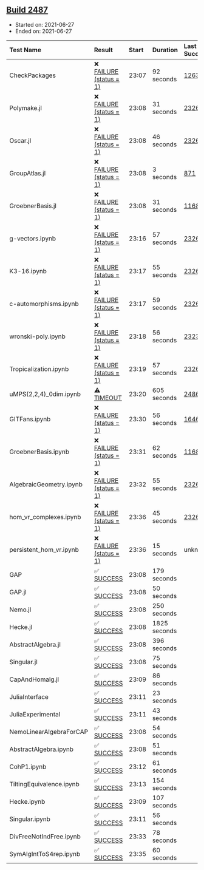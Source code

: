 ## [Build 2487](https://oscarci.mathematik.uni-kl.de/job/oscar-stable/2487/)

* Started on: 2021-06-27
* Ended on: 2021-06-27

| Test Name    | Result | Start | Duration | Last Success | First Failure |
|:-------------|:-------|:------|:---------|:-------------|:--------------|
| CheckPackages | ❌ [FAILURE (status = 1)](https://oscarci.mathematik.uni-kl.de/job/oscar-stable/2487/artifact/logs/build-2487/CheckPackages.log) | 23:07 | 92 seconds | [1263](https://oscarci.mathematik.uni-kl.de/job/oscar-stable/1263/) | [1264](https://oscarci.mathematik.uni-kl.de/job/oscar-stable/1264/) |
| Polymake.jl | ❌ [FAILURE (status = 1)](https://oscarci.mathematik.uni-kl.de/job/oscar-stable/2487/artifact/logs/build-2487/Polymake.jl.log) | 23:08 | 31 seconds | [2326](https://oscarci.mathematik.uni-kl.de/job/oscar-stable/2326/) | [2327](https://oscarci.mathematik.uni-kl.de/job/oscar-stable/2327/) |
| Oscar.jl | ❌ [FAILURE (status = 1)](https://oscarci.mathematik.uni-kl.de/job/oscar-stable/2487/artifact/logs/build-2487/Oscar.jl.log) | 23:08 | 46 seconds | [2326](https://oscarci.mathematik.uni-kl.de/job/oscar-stable/2326/) | [2327](https://oscarci.mathematik.uni-kl.de/job/oscar-stable/2327/) |
| GroupAtlas.jl | ❌ [FAILURE (status = 1)](https://oscarci.mathematik.uni-kl.de/job/oscar-stable/2487/artifact/logs/build-2487/GroupAtlas.jl.log) | 23:08 | 3 seconds | [871](https://oscarci.mathematik.uni-kl.de/job/oscar-stable/871/) | [872](https://oscarci.mathematik.uni-kl.de/job/oscar-stable/872/) |
| GroebnerBasis.jl | ❌ [FAILURE (status = 1)](https://oscarci.mathematik.uni-kl.de/job/oscar-stable/2487/artifact/logs/build-2487/GroebnerBasis.jl.log) | 23:08 | 31 seconds | [1168](https://oscarci.mathematik.uni-kl.de/job/oscar-stable/1168/) | [1169](https://oscarci.mathematik.uni-kl.de/job/oscar-stable/1169/) |
| g-vectors.ipynb | ❌ [FAILURE (status = 1)](https://oscarci.mathematik.uni-kl.de/job/oscar-stable/2487/artifact/logs/build-2487/g-vectors.ipynb.log) | 23:16 | 57 seconds | [2326](https://oscarci.mathematik.uni-kl.de/job/oscar-stable/2326/) | [2327](https://oscarci.mathematik.uni-kl.de/job/oscar-stable/2327/) |
| K3-16.ipynb | ❌ [FAILURE (status = 1)](https://oscarci.mathematik.uni-kl.de/job/oscar-stable/2487/artifact/logs/build-2487/K3-16.ipynb.log) | 23:17 | 55 seconds | [2326](https://oscarci.mathematik.uni-kl.de/job/oscar-stable/2326/) | [2327](https://oscarci.mathematik.uni-kl.de/job/oscar-stable/2327/) |
| c-automorphisms.ipynb | ❌ [FAILURE (status = 1)](https://oscarci.mathematik.uni-kl.de/job/oscar-stable/2487/artifact/logs/build-2487/c-automorphisms.ipynb.log) | 23:17 | 59 seconds | [2326](https://oscarci.mathematik.uni-kl.de/job/oscar-stable/2326/) | [2327](https://oscarci.mathematik.uni-kl.de/job/oscar-stable/2327/) |
| wronski-poly.ipynb | ❌ [FAILURE (status = 1)](https://oscarci.mathematik.uni-kl.de/job/oscar-stable/2487/artifact/logs/build-2487/wronski-poly.ipynb.log) | 23:18 | 56 seconds | [2323](https://oscarci.mathematik.uni-kl.de/job/oscar-stable/2323/) | [2324](https://oscarci.mathematik.uni-kl.de/job/oscar-stable/2324/) |
| Tropicalization.ipynb | ❌ [FAILURE (status = 1)](https://oscarci.mathematik.uni-kl.de/job/oscar-stable/2487/artifact/logs/build-2487/Tropicalization.ipynb.log) | 23:19 | 57 seconds | [2326](https://oscarci.mathematik.uni-kl.de/job/oscar-stable/2326/) | [2327](https://oscarci.mathematik.uni-kl.de/job/oscar-stable/2327/) |
| uMPS(2,2,4)_0dim.ipynb | ⚠ [TIMEOUT](https://oscarci.mathematik.uni-kl.de/job/oscar-stable/2487/artifact/logs/build-2487/uMPS-2-2-4-_0dim.ipynb.log) | 23:20 | 605 seconds | [2486](https://oscarci.mathematik.uni-kl.de/job/oscar-stable/2486/) | [2487](https://oscarci.mathematik.uni-kl.de/job/oscar-stable/2487/) |
| GITFans.ipynb | ❌ [FAILURE (status = 1)](https://oscarci.mathematik.uni-kl.de/job/oscar-stable/2487/artifact/logs/build-2487/GITFans.ipynb.log) | 23:30 | 56 seconds | [1646](https://oscarci.mathematik.uni-kl.de/job/oscar-stable/1646/) | [1647](https://oscarci.mathematik.uni-kl.de/job/oscar-stable/1647/) |
| GroebnerBasis.ipynb | ❌ [FAILURE (status = 1)](https://oscarci.mathematik.uni-kl.de/job/oscar-stable/2487/artifact/logs/build-2487/GroebnerBasis.ipynb.log) | 23:31 | 62 seconds | [1168](https://oscarci.mathematik.uni-kl.de/job/oscar-stable/1168/) | [1169](https://oscarci.mathematik.uni-kl.de/job/oscar-stable/1169/) |
| AlgebraicGeometry.ipynb | ❌ [FAILURE (status = 1)](https://oscarci.mathematik.uni-kl.de/job/oscar-stable/2487/artifact/logs/build-2487/AlgebraicGeometry.ipynb.log) | 23:32 | 55 seconds | [2326](https://oscarci.mathematik.uni-kl.de/job/oscar-stable/2326/) | [2327](https://oscarci.mathematik.uni-kl.de/job/oscar-stable/2327/) |
| hom_vr_complexes.ipynb | ❌ [FAILURE (status = 1)](https://oscarci.mathematik.uni-kl.de/job/oscar-stable/2487/artifact/logs/build-2487/hom_vr_complexes.ipynb.log) | 23:36 | 45 seconds | [2326](https://oscarci.mathematik.uni-kl.de/job/oscar-stable/2326/) | [2327](https://oscarci.mathematik.uni-kl.de/job/oscar-stable/2327/) |
| persistent_hom_vr.ipynb | ❌ [FAILURE (status = 1)](https://oscarci.mathematik.uni-kl.de/job/oscar-stable/2487/artifact/logs/build-2487/persistent_hom_vr.ipynb.log) | 23:36 | 15 seconds | unknown | unknown |
| GAP | ✅ [SUCCESS](https://oscarci.mathematik.uni-kl.de/job/oscar-stable/2487/artifact/logs/build-2487/GAP.log) | 23:08 | 179 seconds |  |  |
| GAP.jl | ✅ [SUCCESS](https://oscarci.mathematik.uni-kl.de/job/oscar-stable/2487/artifact/logs/build-2487/GAP.jl.log) | 23:08 | 50 seconds |  |  |
| Nemo.jl | ✅ [SUCCESS](https://oscarci.mathematik.uni-kl.de/job/oscar-stable/2487/artifact/logs/build-2487/Nemo.jl.log) | 23:08 | 250 seconds |  |  |
| Hecke.jl | ✅ [SUCCESS](https://oscarci.mathematik.uni-kl.de/job/oscar-stable/2487/artifact/logs/build-2487/Hecke.jl.log) | 23:08 | 1825 seconds |  |  |
| AbstractAlgebra.jl | ✅ [SUCCESS](https://oscarci.mathematik.uni-kl.de/job/oscar-stable/2487/artifact/logs/build-2487/AbstractAlgebra.jl.log) | 23:08 | 396 seconds |  |  |
| Singular.jl | ✅ [SUCCESS](https://oscarci.mathematik.uni-kl.de/job/oscar-stable/2487/artifact/logs/build-2487/Singular.jl.log) | 23:08 | 75 seconds |  |  |
| CapAndHomalg.jl | ✅ [SUCCESS](https://oscarci.mathematik.uni-kl.de/job/oscar-stable/2487/artifact/logs/build-2487/CapAndHomalg.jl.log) | 23:09 | 86 seconds |  |  |
| JuliaInterface | ✅ [SUCCESS](https://oscarci.mathematik.uni-kl.de/job/oscar-stable/2487/artifact/logs/build-2487/JuliaInterface.log) | 23:11 | 23 seconds |  |  |
| JuliaExperimental | ✅ [SUCCESS](https://oscarci.mathematik.uni-kl.de/job/oscar-stable/2487/artifact/logs/build-2487/JuliaExperimental.log) | 23:11 | 43 seconds |  |  |
| NemoLinearAlgebraForCAP | ✅ [SUCCESS](https://oscarci.mathematik.uni-kl.de/job/oscar-stable/2487/artifact/logs/build-2487/NemoLinearAlgebraForCAP.log) | 23:08 | 54 seconds |  |  |
| AbstractAlgebra.ipynb | ✅ [SUCCESS](https://oscarci.mathematik.uni-kl.de/job/oscar-stable/2487/artifact/logs/build-2487/AbstractAlgebra.ipynb.log) | 23:08 | 51 seconds |  |  |
| CohP1.ipynb | ✅ [SUCCESS](https://oscarci.mathematik.uni-kl.de/job/oscar-stable/2487/artifact/logs/build-2487/CohP1.ipynb.log) | 23:12 | 61 seconds |  |  |
| TiltingEquivalence.ipynb | ✅ [SUCCESS](https://oscarci.mathematik.uni-kl.de/job/oscar-stable/2487/artifact/logs/build-2487/TiltingEquivalence.ipynb.log) | 23:13 | 154 seconds |  |  |
| Hecke.ipynb | ✅ [SUCCESS](https://oscarci.mathematik.uni-kl.de/job/oscar-stable/2487/artifact/logs/build-2487/Hecke.ipynb.log) | 23:09 | 107 seconds |  |  |
| Singular.ipynb | ✅ [SUCCESS](https://oscarci.mathematik.uni-kl.de/job/oscar-stable/2487/artifact/logs/build-2487/Singular.ipynb.log) | 23:11 | 56 seconds |  |  |
| DivFreeNotIndFree.ipynb | ✅ [SUCCESS](https://oscarci.mathematik.uni-kl.de/job/oscar-stable/2487/artifact/logs/build-2487/DivFreeNotIndFree.ipynb.log) | 23:33 | 78 seconds |  |  |
| SymAlgIntToS4rep.ipynb | ✅ [SUCCESS](https://oscarci.mathematik.uni-kl.de/job/oscar-stable/2487/artifact/logs/build-2487/SymAlgIntToS4rep.ipynb.log) | 23:35 | 60 seconds |  |  |
